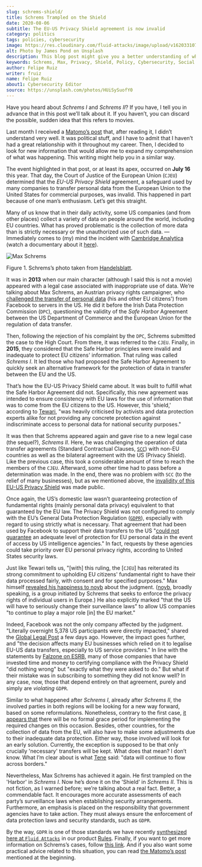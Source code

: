 ```yaml
---
slug: schrems-shield/
title: Schrems Trampled on the Shield
date: 2020-08-06
subtitle: The EU-US Privacy Shield agreement is now invalid
category: politics
tags: policies, cybersecurity
image: https://res.cloudinary.com/fluid-attacks/image/upload/v1620331072/blog/schrems-shield/cover_tv5m8p.webp
alt: Photo by James Pond on Unsplash
description: This blog post might give you a better understanding of what has been achieved by Max Schrems against the EU-US Privacy Shield agreement.
keywords: Schrems, Max, Privacy, Shield, Policy, Cybersecurity, Social Network, Ethical Hacking, Pentesting
author: Felipe Ruiz
writer: fruiz
name: Felipe Ruiz
about1: Cybersecurity Editor
source: https://unsplash.com/photos/HUiSySuofY0
---
```


Have you heard about *Schrems I* and *Schrems II*? If you have, I tell
you in advance that in this post we’ll talk about it. If you haven’t,
you can discard the possible, sudden idea that this refers to movies.

Last month I received a [Matomo’s
post](https://matomo.org/blog/2020/07/storing-data-on-us-cloud-servers-dont-comply-with-gdpr/?pk_campaign=org_newsletter_2020_07_17&pk_source=matomo_org_newsletter&pk_medium=email)
that, after reading it, I didn’t understand very well. It was political
stuff, and I have to admit that I haven’t had a great relationship with
it throughout my career. Then, I decided to look for new information
that would allow me to expand my comprehension of what was happening.
This writing might help you in a similar way.

The event highlighted in that post, or at least its apex, occurred on
**July 16** this year. That day, the Court of Justice of the European
Union (`CJEU`) determined that the *EU-US Privacy Shield* agreement, a
safeguard used by many companies to transfer personal data from the
European Union to the United States for commercial purposes, was
invalid. This happened in part because of one man’s enthusiasm. Let’s
get this straight.

Many of us know that in their daily activity, some US companies (and
from other places) collect a variety of data on people around the world,
including EU countries. What has proved problematic is the collection of
more data than is strictly necessary or the unauthorized use of such
data. —Immediately comes to (my) mind the incident with [Cambridge
Analytica](https://en.wikipedia.org/wiki/Cambridge_Analytica) (watch a
documentary about it [here](https://www.netflix.com/co/title/80117542)).

<div class="imgblock">

![Max Schrems](https://res.cloudinary.com/fluid-attacks/image/upload/v1620331071/blog/schrems-shield/schrems_l67vce.webp)

<div class="title">

Figure 1. Schrems’s photo taken from
[Handelsblatt](https://www.handelsblatt.com/images/max-schrems-/20878360/4-formatOriginal.jpg).

</div>

</div>

It was in **2013** when our main character (although I said this is not
a movie) appeared with a legal case associated with inappropriate use of
data. We’re talking about Max Schrems, an Austrian privacy rights
campaigner, who [challenged the transfer of personal
data](https://verfassungsblog.de/schrems-ii-a-brief-history-an-analysis-and-the-way-forward/)
(his and other EU citizens') from Facebook to servers in the US. He did
it before the Irish Data Protection Commission (`DPC`), questioning the
validity of the *Safe Harbor* Agreement between the US Department of
Commerce and the European Union for the regulation of data transfer.

Then, following the rejection of his complaint by the `DPC`, Schrems
submitted the case to the High Court. From there, it was referred to the
`CJEU`. Finally, in **2015**, they considered that the Safe Harbor
principles were invalid and inadequate to protect EU citizens'
information. That ruling was called *Schrems I*. It led those who had
proposed the Safe Harbor Agreement to quickly seek an alternative
framework for the protection of data in transfer between the EU and the
US.

That’s how the EU-US Privacy Shield came about. It was built to fulfill
what the Safe Harbor Agreement did not. Specifically, this new agreement
was intended to ensure consistency with EU laws for the use of
information that was to come from the EU citizens to the US. However,
this 'shield,' according to
[Tewari](https://verfassungsblog.de/schrems-ii-a-brief-history-an-analysis-and-the-way-forward/),
"was heavily criticised by activists and data protection experts alike
for not providing any concrete protection against indiscriminate access
to personal data for national security purposes."

It was then that Schrems appeared again and gave rise to a new legal
case (the sequel?), *Schrems II*. Here, he was challenging the operation
of data transfer agreements (Standard Contractual Clauses,
[`SCC`](https://ec.europa.eu/info/law/law-topic/data-protection/international-dimension-data-protection/standard-contractual-clauses-scc_en))
with non-EU countries as well as the bilateral agreement with the US
(Privacy Shield). Like the previous case, this took a considerable
amount of time to reach the members of the `CJEU`. Afterward, some other
time had to pass before a determination was made. In the end, there was
no problem with `SCC` (to the relief of many businesses), but as we
mentioned above, the [invalidity of this EU-US Privacy
Shield](https://curia.europa.eu/jcms/upload/docs/application/pdf/2020-07/cp200091en.pdf)
was made public.

Once again, the US’s domestic law wasn’t guaranteeing protection of
fundamental rights (mainly personal data privacy) equivalent to that
guaranteed by the EU law. The Privacy Shield was not configured to
comply with the EU’s General Data Protection Regulation
([`GDPR`](https://gdpr-info.eu/)), especially with regard to using
strictly what is necessary. That agreement that had been used by
Facebook to support their data transfers to the US "[could not
guarantee](https://verfassungsblog.de/schrems-ii-the-right-to-privacy-and-the-new-illiberalism/)
an adequate level of protection for EU personal data in the event of
access by US intelligence agencies." In fact, requests by these agencies
could take priority over EU personal privacy rights, according to United
States security laws.

Just like Tewari tells us, "\[with\] this ruling, the \[`CJEU`\] has
reiterated its strong commitment to upholding EU citizens' fundamental
right to have their data processed fairly, with consent and for
specified purposes." Max himself [revealed his happiness to
noyb](https://noyb.eu/en/cjeu) about the judgment.
([noyb](https://noyb.eu/en), broadly speaking, is a group initiated by
Schrems that seeks to enforce the privacy rights of individual users in
Europe.) He also explicitly marked "that the US will have to seriously
change their surveillance laws" to allow US companies "to continue to
play a major role \[in\] the EU market."

Indeed, Facebook was not the only company affected by the judgment.
"Literally overnight 5,378 US participants were directly impacted,"
shared the [Global Legal
Post](https://www.globallegalpost.com/commentary/uncertain-future-for-eu-data-transfers-after-the-schrems-ii-judgment-12011007/)
a few days ago. However, the impact goes further, and "the decision
affects many EU businesses which relied on it to legalise EU-US data
transfers, especially to US service providers." In line with the
statements by [Falzone on
ESRB](https://www.esrb.org/privacy-certified-blog/schrems-ii-3-key-takeaways-for-all-companies-transferring-personal-data-outside-the-eu/),
many of those companies that have invested time and money to certifying
compliance with the Privacy Shield "did nothing wrong" but "exactly what
they were asked to do." But what if their mistake was in subscribing to
something they did not know well? In any case, now, those that depend
entirely on that agreement, purely and simply are *violating* `GDPR`.

Similar to what happened after *Schrems I*, already after *Schrems II*,
the involved parties in both regions will be looking for a new way
forward, based on some reformulations. Nonetheless, contrary to the
first case, [it appears
that](https://www.globallegalpost.com/commentary/uncertain-future-for-eu-data-transfers-after-the-schrems-ii-judgment-12011007/)
there will be no formal grace period for implementing the required
changes on this occasion. Besides, other countries, for the collection
of data from the EU, will also have to make some adjustments due to
their inadequate data protection. Either way, those involved will look
for an early solution. Currently, the exception is supposed to be that
only crucially 'necessary' transfers will be kept. What does that mean?
I don’t know. What I’m clear about is what
[Tene](https://iapp.org/news/a/the-show-must-go-on/) said: "data will
continue to flow across borders."

Nevertheless, Max Schrems has achieved it again. He first trampled on
the 'Harbor' in *Schrems I*. Now he’s done it on the 'Shield' in
*Schrems II*. This is not fiction, as I warned before; we’re talking
about a real fact. Better, a commendable fact. It encourages more
accurate assessments of each party’s surveillance laws when establishing
security arrangements. Furthermore, an emphasis is placed on the
responsibility that government agencies have to take action. They must
always ensure the enforcement of data protection laws and security
standards, such as `GDPR`.

By the way, `GDPR` is one of those standards we have recently
[synthesized here at `Fluid Attacks`](../rules-new-standard/) in our
product
[Rules](https://docs.fluidattacks.com/development/stack/commitlint/syntax/commit#rules).
Finally, if you want to get more information on Schrems’s cases, follow
[this link](https://noyb.eu/en/news). And if you also want some
practical advice related to this situation, you can read [the Matomo’s
post](https://matomo.org/blog/2020/07/storing-data-on-us-cloud-servers-dont-comply-with-gdpr/?pk_campaign=org_newsletter_2020_07_17&pk_source=matomo_org_newsletter&pk_medium=email)
mentioned at the beginning.
